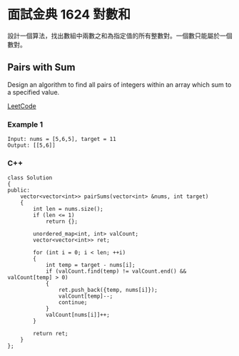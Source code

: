# 面試金典 1624 對數和

設計一個算法，找出數組中兩數之和為指定值的所有整數對。一個數只能屬於一個數對。

## Pairs with Sum

Design an algorithm to find all pairs of integers within an array which sum to a specified value.

[LeetCode](https://leetcode-cn.com/problems/pairs-with-sum-lcci)

### Example 1
```
Input: nums = [5,6,5], target = 11
Output: [[5,6]]
```

### C++ 

```
class Solution
{
public:
    vector<vector<int>> pairSums(vector<int> &nums, int target)
    {
        int len = nums.size();
        if (len <= 1)
            return {};

        unordered_map<int, int> valCount;
        vector<vector<int>> ret;

        for (int i = 0; i < len; ++i)
        {
            int temp = target - nums[i];
            if (valCount.find(temp) != valCount.end() && valCount[temp] > 0)
            {
                ret.push_back({temp, nums[i]});
                valCount[temp]--;
                continue;
            }
            valCount[nums[i]]++;
        }

        return ret;
    }
};
```
